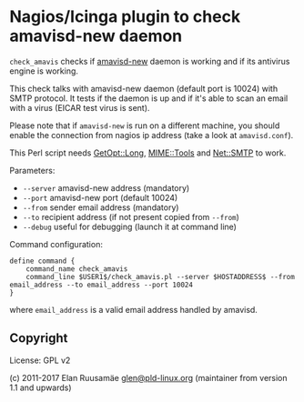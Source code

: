 # Nagios/Icinga plugin to check amavisd-new daemon

`check_amavis` checks if [amavisd-new][1] daemon is working and if its antivirus engine is working.

This check talks with amavisd-new daemon (default port is 10024) with SMTP protocol.
It tests if the daemon is up and if it's able to scan an email with a virus (EICAR test virus is sent).

Please note that if `amavisd-new` is run on a different machine, you should enable the connection from nagios ip address (take a look at `amavisd.conf`).

This Perl script needs [GetOpt::Long][2], [MIME::Tools][3] and [Net::SMTP][4] to work.

Parameters:

 - `--server` amavisd-new address (mandatory)
 - `--port` amavisd-new port (default 10024)
 - `--from` sender email address (mandatory)
 - `--to` recipient address (if not present copied from `--from`)
 - `--debug` useful for debugging (launch it at command line)

Command configuration:
```
define command {
    command_name check_amavis
    command_line $USER1$/check_amavis.pl --server $HOSTADDRESS$ --from email_address --to email_address --port 10024
}
```

where `email_address` is a valid email address handled by amavisd.

## Copyright

License: GPL v2

(c) 2011-2017 Elan Ruusamäe <glen@pld-linux.org> (maintainer from version 1.1 and upwards)

  [1]: http://www.amavis.org/
  [2]: http://perldoc.perl.org/Getopt/Long.html
  [3]: http://search.cpan.org/perldoc?MIME::Tools
  [4]: http://search.cpan.org/perldoc?Net::SMTP
